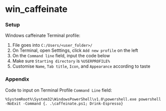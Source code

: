 # win_caffeinate

### Setup
Windows caffeinate Terminal profile:
1. File goes into `C:/Users/<user_folder>/`
1. On Terminal, open Setttings, click `Add new profile` on the left
1. On the `Command line` field, input the code below
1. Make sure `Starting directory` is `%USERPROFILE%`
1. Customise `Name`, `Tab title`, `Icon`, and `Appearance` according to taste


### Appendix
Code to input on Terminal Profile `Command Line` field:
```
%SystemRoot%\System32\WindowsPowerShell\v1.0\powershell.exe powershell -NoExit -Command {. .\caffeinate.ps1; Drink-Espresso}
```
